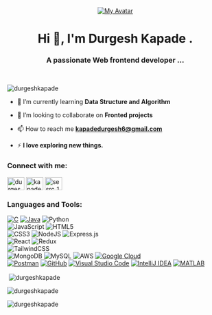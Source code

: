 <div align="center">
  <a href="#">
    <img src="[https://i.ibb.co/85p5fGx/my-avatar.png](https://i.pinimg.com/originals/c0/4b/01/c04b017b6b9d1c189e15e6559aeb3ca8.png)" alt="My Avatar">
  </a>
</div>

<h1 align="center">Hi 👋, I'm Durgesh Kapade .</h1>
<h3 align="center">A passionate Web frontend developer ...</h3>
<br>


<p align="left"> <img src="https://komarev.com/ghpvc/?username=durgeshkapade&label=Profile%20views&color=0e75b6&style=flat" alt="durgeshkapade" /> </p>

- 🌱 I’m currently learning **Data Structure and Algorithm**

- 👯 I’m looking to collaborate on **Fronted projects**

- 📫 How to reach me **kapadedurgesh6@gmail.com**

- ⚡ **I love exploring new things.**

<h3 align="left">Connect with me:</h3>
<p align="left">
<a href="https://linkedin.com/in/durgesh-kapade-aa2945243" target="blank"><img align="center" src="https://raw.githubusercontent.com/rahuldkjain/github-profile-readme-generator/master/src/images/icons/Social/linked-in-alt.svg" alt="durgesh-kapade-aa2945243" height="30" width="40" /></a>
<a href="https://instagram.com/kapade.durgesh" target="blank"><img align="center" src="https://raw.githubusercontent.com/rahuldkjain/github-profile-readme-generator/master/src/images/icons/Social/instagram.svg" alt="kapade.durgesh" height="30" width="40" /></a>
<a href="https://www.codechef.com/users/sesrc_184" target="blank"><img align="center" src="https://cdn.jsdelivr.net/npm/simple-icons@3.1.0/icons/codechef.svg" alt="sesrc_184" height="30" width="40" /></a>
</p>

<h3 align="left">Languages and Tools:</h3>

[![C](https://img.shields.io/badge/C-00599C?style=for-the-badge&logo=c&logoColor=white)](https://en.wikipedia.org/wiki/C_(programming_language))
[![Java](https://img.shields.io/badge/java-%23ED8B00.svg?style=for-the-badge&logo=java&logoColor=white)](https://www.java.com) 
![Python](https://img.shields.io/badge/python-3670A0?style=for-the-badge&logo=python&logoColor=ffdd54)  
![JavaScript](https://img.shields.io/badge/javascript-%23323330.svg?style=for-the-badge&logo=javascript&logoColor=%23F7DF1E) 
![HTML5](https://img.shields.io/badge/html5-%23E34F26.svg?style=for-the-badge&logo=html5&logoColor=white)  <br>
![CSS3](https://img.shields.io/badge/css3-%231572B6.svg?style=for-the-badge&logo=css3&logoColor=white)
![NodeJS](https://img.shields.io/badge/node.js-6DA55F?style=for-the-badge&logo=node.js&logoColor=white)
![Express.js](https://img.shields.io/badge/express.js-%23404d59.svg?style=for-the-badge&logo=express&logoColor=%2361DAFB)  
![React](https://img.shields.io/badge/react-%2320232a.svg?style=for-the-badge&logo=react&logoColor=%2361DAFB) 
![Redux](https://img.shields.io/badge/redux-%23593d88.svg?style=for-the-badge&logo=redux&logoColor=white)  
![TailwindCSS](https://img.shields.io/badge/tailwindcss-%2338B2AC.svg?style=for-the-badge&logo=tailwind-css&logoColor=white)  
![MongoDB](https://img.shields.io/badge/MongoDB-%234ea94b.svg?style=for-the-badge&logo=mongodb&logoColor=white) 
![MySQL](https://img.shields.io/badge/mysql-%2300f.svg?style=for-the-badge&logo=mysql&logoColor=white) 
![AWS](https://img.shields.io/badge/AWS-%23FF9900.svg?style=for-the-badge&logo=amazon-aws&logoColor=white)
[![Google Cloud](https://img.shields.io/badge/Google%20Cloud-4285F4?style=for-the-badge&logo=google-cloud&logoColor=white)](https://cloud.google.com) <br>
[![Postman](https://img.shields.io/badge/Postman-FF6C37?style=for-the-badge&logo=postman&logoColor=white)](https://www.postman.com)
[![GitHub](https://img.shields.io/badge/GitHub-181717?style=for-the-badge&logo=github&logoColor=white)](https://github.com)
[![Visual Studio Code](https://img.shields.io/badge/VS%20Code-0078d7?style=for-the-badge&logo=visual%20studio%20code&logoColor=white)](https://code.visualstudio.com)
[![IntelliJ IDEA](https://img.shields.io/badge/IntelliJ%20IDEA-000000?style=for-the-badge&logo=intellij-idea&logoColor=white)](https://www.jetbrains.com/idea/)
[![MATLAB](https://img.shields.io/badge/MATLAB-0076A8?style=for-the-badge&logo=mathworks&logoColor=white)](https://www.mathworks.com/products/matlab.html)








<p>&nbsp;<img align="center" src="https://github-readme-stats.vercel.app/api?username=durgeshkapade&show_icons=true&locale=en" alt="durgeshkapade" /></p>

<p><img align="center" src="https://github-readme-streak-stats.herokuapp.com/?user=durgeshkapade&" alt="durgeshkapade" /></p>

<p><img align="left" src="https://github-readme-stats.vercel.app/api/top-langs?username=durgeshkapade&show_icons=true&locale=en&layout=compact" alt="durgeshkapade" /></p>
